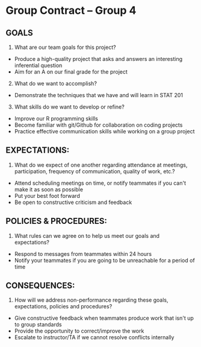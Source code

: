# Group Contract – Group 4

## GOALS

1. What are our team goals for this project?
- Produce a high-quality project that asks and answers an interesting inferential question 
- Aim for an A on our final grade for the project

2. What do we want to accomplish?
- Demonstrate the techniques that we have and will learn in STAT 201


3. What skills do we want to develop or refine?
- Improve our R programming skills
- Become familiar with git/Github for collaboration on coding projects
- Practice effective communication skills while working on a group project 

## EXPECTATIONS:

1. What do we expect of one another regarding attendance at meetings, participation, frequency of communication, quality of work, etc.?
- Attend scheduling meetings on time, or notify teammates if you can't make it as soon as possible
- Put your best foot forward
- Be open to constructive criticism and feedback

## POLICIES & PROCEDURES:

1. What rules can we agree on to help us meet our goals and expectations?
- Respond to messages from teammates within 24 hours
- Notify your teammates if you are going to be unreachable for a period of time

## CONSEQUENCES:

1. How will we address non-performance regarding these goals, expectations, policies and procedures?
- Give constructive feedback when teammates produce work that isn't up to group standards
- Provide the opportunity to correct/improve the work
- Escalate to instructor/TA if we cannot resolve conflicts internally
